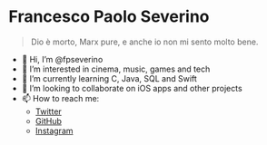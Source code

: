 # Francesco Paolo Severino
> Dio è morto, Marx pure, e anche io non mi sento molto bene.

- 👋 Hi, I’m @fpseverino
- 👀 I’m interested in cinema, music, games and tech
- 🌱 I’m currently learning C, Java, SQL and Swift
- 💞️ I’m looking to collaborate on iOS apps and other projects
- 📫 How to reach me:
    - [Twitter](https://twitter.com/fp_severino)
    - [GitHub](https://github.com/fpseverino)
    - [Instagram](https://instagram.com/fp_severino?igshid=YmMyMTA2M2Y=)